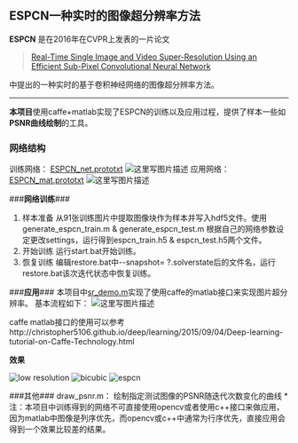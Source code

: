 ## ESPCN一种实时的图像超分辨率方法 ##

**ESPCN** 是在2016年在CVPR上发表的一片论文

> [Real-Time Single Image and Video Super-Resolution Using an Efficient Sub-Pixel Convolutional Neural Network](http://www.cv-foundation.org/openaccess/content_cvpr_2016/papers/Shi_Real-Time_Single_Image_CVPR_2016_paper.pdf)

中提出的一种实时的基于卷积神经网络的图像超分辨率方法。

----------
**本项目**使用caffe+matlab实现了ESPCN的训练以及应用过程，提供了样本一些如**PSNR曲线绘制**的工具。

### **网络结构** ###
训练网络： [ESPCN_net.prototxt](https://github.com/66wangxuewen99/Super-Resolution/blob/master/ESPCN/ESPCN_net.prototxt)
![这里写图片描述](http://img.blog.csdn.net/20160901155223479)
应用网络： [ESPCN_mat.prototxt](https://github.com/66wangxuewen99/Super-Resolution/blob/master/ESPCN/ESPCN_mat.prototxt)
![这里写图片描述](http://img.blog.csdn.net/20160901155304447)

###**网络训练**###

 1. 样本准备
	 从91张训练图片中提取图像块作为样本并写入hdf5文件。使用generate_espcn_train.m & generate_espcn_test.m 根据自己的网络参数设定更改settings，运行得到espcn_train.h5 & espcn_test.h5两个文件。
 2. 开始训练
	 运行start.bat开始训练。
 3. 恢复训练
	 编辑restore.bat中--snapshot= ?.solverstate后的文件名，运行restore.bat该次迭代状态中恢复训练。


###**应用**###
本项目中[sr_demo.m](https://github.com/66wangxuewen99/Super-Resolution/blob/master/ESPCN/sr_demo.m)实现了使用caffe的matlab接口来实现图片超分辨率。
基本流程如下：
![这里写图片描述](http://img.blog.csdn.net/20160901165627469)

caffe matlab接口的使用可以参考http://christopher5106.github.io/deep/learning/2015/09/04/Deep-learning-tutorial-on-Caffe-Technology.html

**效果** 

![low resolution](http://img.blog.csdn.net/20160901170810983)
![bicubic](http://img.blog.csdn.net/20160901170237449)
![espcn](http://img.blog.csdn.net/20160901170251371)

###其他###
draw_psnr.m：  绘制指定测试图像的PSNR随迭代次数变化的曲线
*注：本项目中训练得到的网络不可直接使用opencv或者使用c++接口来做应用，因为matlab中图像是列序优先，而opencv或c++中通常为行序优先，直接应用会得到一个效果比较差的结果。

